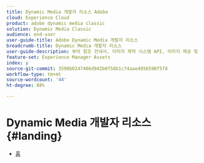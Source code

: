 ```yaml
---
title: Dynamic Media 개발자 리소스 Adobe
cloud: Experience Cloud
product: adobe dynamic media classic
solution: Dynamic Media Classic
audience: end-user
user-guide-title: Adobe Dynamic Media 개발자 리소스
breadcrumb-title: Dynamic Media 개발자 리소스
user-guide-description: 뷰어 참조 안내서, 이미지 제작 시스템 API, 이미지 제공 및 렌더링 API, 보관된 Scene7 릴리스 정보 등의 Dynamic Media 개발자 리소스에 액세스합니다.
feature-set: Experience Manager Assets
index: y
source-git-commit: 3598b0247406d942b0f58b1c74aae4956590f5f8
workflow-type: tm+mt
source-wordcount: '44'
ht-degree: 88%

---
```



# Dynamic Media 개발자 리소스{#landing}

+ [홈](home.md)

<!--This TOC may not be necessary. Not sure, so leaving it in.
+ [Viewers Reference Guide](/help/aem-viewers-ref/homeviewers.md)
+ [IS/IR API](/help/aem-is-ir-api/homeisir.md)
+ [IPS API](/help/aem-ips-api/c-overview.md)
+ [Image Authoring](/help/aem-ia/aem-ia-home.md)
+ [Dynamic Media Classic Release Notes](/help/s7-release-notes/homern.md)
-->
